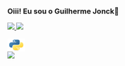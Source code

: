 ### Oiii! Eu sou o Guilherme Jonck👋

<div>
  <a href="https://github.com/GuilhermeJonck">
  <img height="180em" src="https://github-readme-stats.vercel.app/api?username=GuilhermeJonck"/>
  <img height="180em" src="https://github-readme-stats.vercel.app/api/top-langs/?username=GuilhermeJonck&layout=compact"/>
</div>
<div style="display: inline_block"><br>
  <img align="center" alt="Rafa-Python" height="30" width="40" src="https://raw.githubusercontent.com/devicons/devicon/master/icons/python/python-original.svg">
</div>
<div>
  <a href="https://www.linkedin.com/in/rafaella-ballerini-45875016a" target="_blank"><img src="https://img.shields.io/badge/-LinkedIn-%230077B5?style=for-the-      badge&logo=linkedin&logoColor=white" target="_blank"></a> 
  
</div>
